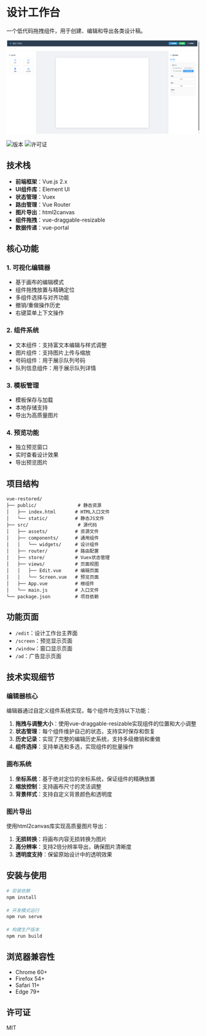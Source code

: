 # 设计工作台

一个低代码拖拽组件，用于创建、编辑和导出各类设计稿。

![image-20250401134812195](README.assets/image-20250401134812195.png)

![版本](https://img.shields.io/badge/version-1.0.0-blue.svg)
![许可证](https://img.shields.io/badge/license-MIT-green.svg)

## 技术栈

- **前端框架**：Vue.js 2.x
- **UI组件库**：Element UI
- **状态管理**：Vuex
- **路由管理**：Vue Router
- **图片导出**：html2canvas
- **组件拖拽**：vue-draggable-resizable
- **数据传递**：vue-portal

## 核心功能

### 1. 可视化编辑器

- 基于画布的编辑模式
- 组件拖拽放置与精确定位
- 多组件选择与对齐功能
- 撤销/重做操作历史
- 右键菜单上下文操作

### 2. 组件系统

- 文本组件：支持富文本编辑与样式调整
- 图片组件：支持图片上传与缩放
- 号码组件：用于展示队列号码
- 队列信息组件：用于展示队列详情

### 3. 模板管理

- 模板保存与加载
- 本地存储支持
- 导出为高质量图片

### 4. 预览功能

- 独立预览窗口
- 实时查看设计效果
- 导出预览图片

## 项目结构

```
vue-restored/
├── public/               # 静态资源
│   ├── index.html       # HTML入口文件
│   └── static/          # 静态JS文件
├── src/                  # 源代码
│   ├── assets/          # 资源文件
│   ├── components/      # 通用组件
│   │   └── widgets/     # 设计组件
│   ├── router/          # 路由配置
│   ├── store/           # Vuex状态管理
│   ├── views/           # 页面视图
│   │   ├── Edit.vue     # 编辑页面
│   │   └── Screen.vue   # 预览页面
│   ├── App.vue          # 根组件
│   └── main.js          # 入口文件
└── package.json         # 项目依赖
```

## 功能页面

- `/edit`：设计工作台主界面
- `/screen`：预览显示页面
- `/window`：窗口显示页面
- `/ad`：广告显示页面

## 技术实现细节

### 编辑器核心

编辑器通过自定义组件系统实现，每个组件均支持以下功能：

1. **拖拽与调整大小**：使用vue-draggable-resizable实现组件的位置和大小调整
2. **状态管理**：每个组件维护自己的状态，支持实时保存和恢复
3. **历史记录**：实现了完整的编辑历史系统，支持多级撤销和重做
4. **组件选择**：支持单选和多选，实现组件的批量操作

### 画布系统

1. **坐标系统**：基于绝对定位的坐标系统，保证组件的精确放置
2. **缩放控制**：支持画布尺寸的灵活调整
3. **背景样式**：支持自定义背景颜色和透明度

### 图片导出

使用html2canvas库实现高质量图片导出：

1. **无损转换**：将画布内容无损转换为图片
2. **高分辨率**：支持2倍分辨率导出，确保图片清晰度
3. **透明度支持**：保留原始设计中的透明效果

## 安装与使用

```bash
# 安装依赖
npm install

# 开发模式运行
npm run serve

# 构建生产版本
npm run build
```

## 浏览器兼容性

- Chrome 60+
- Firefox 54+
- Safari 11+
- Edge 79+

## 许可证

MIT 